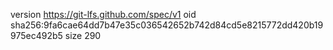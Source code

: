 version https://git-lfs.github.com/spec/v1
oid sha256:9fa6cae64dd7b47e35c036542652b742d84cd5e8215772dd420b19975ec492b5
size 290
